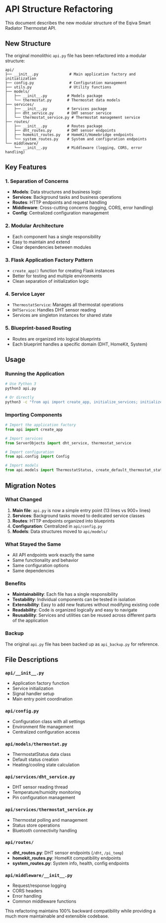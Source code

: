 # API Structure Refactoring

This document describes the new modular structure of the Eqiva Smart Radiator Thermostat API.

## New Structure

The original monolithic `api.py` file has been refactored into a modular structure:

```
api/
├── __init__.py              # Main application factory and initialization
├── config.py                # Configuration management
├── utils.py                 # Utility functions
├── models/
│   ├── __init__.py         # Models package
│   └── thermostat.py       # Thermostat data models
├── services/
│   ├── __init__.py         # Services package
│   ├── dht_service.py      # DHT sensor service
│   └── thermostat_service.py # Thermostat management service
├── routes/
│   ├── __init__.py         # Routes package
│   ├── dht_routes.py       # DHT sensor endpoints
│   ├── homekit_routes.py   # HomeKit/Homebridge endpoints
│   └── system_routes.py    # System and configuration endpoints
└── middleware/
    └── __init__.py         # Middleware (logging, CORS, error handling)
```

## Key Features

### 1. **Separation of Concerns**
- **Models**: Data structures and business logic
- **Services**: Background tasks and business operations
- **Routes**: HTTP endpoints and request handling
- **Middleware**: Cross-cutting concerns (logging, CORS, error handling)
- **Config**: Centralized configuration management

### 2. **Modular Architecture**
- Each component has a single responsibility
- Easy to maintain and extend
- Clear dependencies between modules

### 3. **Flask Application Factory Pattern**
- `create_app()` function for creating Flask instances
- Better for testing and multiple environments
- Clean separation of initialization logic

### 4. **Service Layer**
- `ThermostatService`: Manages all thermostat operations
- `DHTService`: Handles DHT sensor reading
- Services are singleton instances for shared state

### 5. **Blueprint-based Routing**
- Routes are organized into logical blueprints
- Each blueprint handles a specific domain (DHT, HomeKit, System)

## Usage

### Running the Application

```bash
# Use Python 3
python3 api.py

# Or directly
python3 -c "from api import create_app, initialize_services; initialize_services(); app = create_app(); app.run(host='0.0.0.0', port=5002)"
```

### Importing Components

```python
# Import the application factory
from api import create_app

# Import services
from ServerObjects import dht_service, thermostat_service

# Import configuration
from api.config import Config

# Import models
from api.models import ThermostatStatus, create_default_thermostat_status
```

## Migration Notes

### What Changed
1. **Main file**: `api.py` is now a simple entry point (13 lines vs 900+ lines)
2. **Services**: Background tasks moved to dedicated service classes
3. **Routes**: HTTP endpoints organized into blueprints
4. **Configuration**: Centralized in `api/config.py`
5. **Models**: Data structures moved to `api/models/`

### What Stayed the Same
- All API endpoints work exactly the same
- Same functionality and behavior
- Same configuration options
- Same dependencies

### Benefits
- **Maintainability**: Each file has a single responsibility
- **Testability**: Individual components can be tested in isolation
- **Extensibility**: Easy to add new features without modifying existing code
- **Readability**: Code is organized logically and easy to navigate
- **Reusability**: Services and utilities can be reused across different parts of the application

### Backup
The original `api.py` file has been backed up as `api_backup.py` for reference.

## File Descriptions

### `api/__init__.py`
- Application factory function
- Service initialization
- Signal handler setup
- Main entry point coordination

### `api/config.py`
- Configuration class with all settings
- Environment file management
- Centralized configuration access

### `api/models/thermostat.py`
- ThermostatStatus data class
- Default status creation
- Heating/cooling state calculation

### `api/services/dht_service.py`
- DHT sensor reading thread
- Temperature/humidity monitoring
- Pin configuration management

### `api/services/thermostat_service.py`
- Thermostat polling and management
- Status store operations
- Bluetooth connectivity handling

### `api/routes/`
- **dht_routes.py**: DHT sensor endpoints (`/dht`, `/pi_temp`)
- **homekit_routes.py**: HomeKit compatibility endpoints
- **system_routes.py**: System info, health, config endpoints

### `api/middleware/__init__.py`
- Request/response logging
- CORS headers
- Error handling
- Common middleware functions

This refactoring maintains 100% backward compatibility while providing a much more maintainable and extensible codebase.
